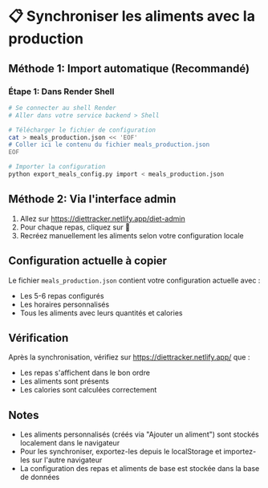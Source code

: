 # 📋 Synchroniser les aliments avec la production

## Méthode 1: Import automatique (Recommandé)

### Étape 1: Dans Render Shell
```bash
# Se connecter au shell Render
# Aller dans votre service backend > Shell

# Télécharger le fichier de configuration
cat > meals_production.json << 'EOF'
# Coller ici le contenu du fichier meals_production.json
EOF

# Importer la configuration
python export_meals_config.py import < meals_production.json
```

## Méthode 2: Via l'interface admin

1. Allez sur https://diettracker.netlify.app/diet-admin
2. Pour chaque repas, cliquez sur 🍴
3. Recréez manuellement les aliments selon votre configuration locale

## Configuration actuelle à copier

Le fichier `meals_production.json` contient votre configuration actuelle avec :
- Les 5-6 repas configurés
- Les horaires personnalisés
- Tous les aliments avec leurs quantités et calories

## Vérification

Après la synchronisation, vérifiez sur https://diettracker.netlify.app/ que :
- Les repas s'affichent dans le bon ordre
- Les aliments sont présents
- Les calories sont calculées correctement

## Notes

- Les aliments personnalisés (créés via "Ajouter un aliment") sont stockés localement dans le navigateur
- Pour les synchroniser, exportez-les depuis le localStorage et importez-les sur l'autre navigateur
- La configuration des repas et aliments de base est stockée dans la base de données